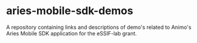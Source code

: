 # aries-mobile-sdk-demos
A repository containing links and descriptions of demo's related to Animo's Aries Mobile SDK application for the eSSIF-lab grant.
